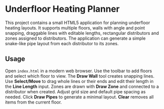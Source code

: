 # Underfloor Heating Planner

This project contains a small HTML5 application for planning underfloor heating layouts. It supports multiple floors, walls with angle and point snapping, draggable lines with editable lengths, rectangular distributors and zones assigned to distributors. The application can generate a simple snake-like pipe layout from each distributor to its zones.

## Usage

Open `index.html` in a modern web browser. Use the toolbar to add floors and select which floor to view. The **Draw Wall** tool creates snapping lines. Use **Select/Move** to drag whole lines or their ends and edit their length in the **Line Length** input. Zones are drawn with **Draw Zone** and connected to a distributor when created. Adjust grid size and default pipe spacing as needed. Click **Draw Pipes** to generate a minimal layout. **Clear** removes all items from the current floor.
